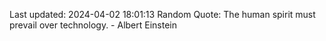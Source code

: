 Last updated: 2024-04-02 18:01:13
Random Quote: The human spirit must prevail over technology. - Albert Einstein